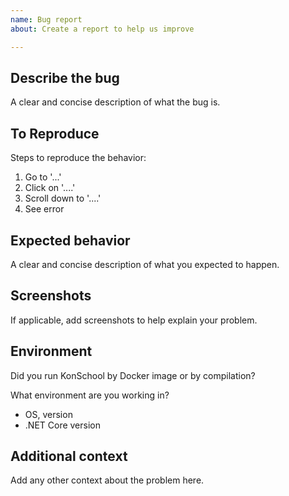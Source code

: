 ```yaml
---
name: Bug report
about: Create a report to help us improve

---
```


## Describe the bug

A clear and concise description of what the bug is.

## To Reproduce

Steps to reproduce the behavior:

1. Go to '...'
2. Click on '....'
3. Scroll down to '....'
4. See error

## Expected behavior

A clear and concise description of what you expected to happen.

## Screenshots

If applicable, add screenshots to help explain your problem.

## Environment

Did you run KonSchool by Docker image or by compilation?

What environment are you working in?

- OS, version
- .NET Core version

## Additional context

Add any other context about the problem here.
